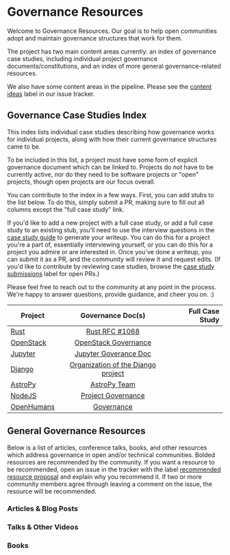 # Governance Resources

Welcome to Governance Resources.  Our goal is to help open communities adopt and maintain governance structures that work for them.

The project has two main content areas currently: an index of governance case studies, including individual project governance documents/constitutions, and an index of more general governance-related resources.  

We also have some content areas in the pipeline.  Please see the [content ideas](https://github.com/shaunagm/governance-resources/labels/content%20ideas) label in our issue tracker.

## Governance Case Studies Index

This index lists individual case studies describing how governance works for individual projects, along with how their current governance structures came to be.

To be included in this list, a project must have some form of explicit governance document which can be linked to.  Projects do _not_ have to be currently active, nor do they need to be software projects or "open" projects, though open projects are our focus overall.

You can contribute to the index in a few ways.  First, you can add stubs to the list below.  To do this, simply submit a PR, making sure to fill out all columns except the "full case study" link.

If you'd like to add a new project with a full case study, or add a full case study to an existing stub, you'll need to use the interview questions in the [case study guide](https://github.com/shaunagm/governance-resources/blob/master/case-study-guide.md) to generate your writeup.  You can do this for a project you're a part of, essentially interviewing yourself, or you can do this for a project you admire or are interested in.  Once you've done a writeup, you can submit it as a PR, and the community will review it and request edits.  (If you'd like to contribute by reviewing case studies, browse the [case study submissions](https://github.com/shaunagm/governance-resources/labels/case%20study%20submissions) label for open PRs.)

Please feel free to reach out to the community at any point in the process.  We're happy to answer questions, provide guidance, and cheer you on.  :)

| Project       | Governance Doc(s) | Full Case Study |
| ------------- |:-------------:| -----:|
| [Rust](https://www.rust-lang.org)   | [Rust RFC #1068](https://github.com/rust-lang/rfcs/blob/master/text/1068-rust-governance.md) |  |
| [OpenStack](https://www.openstack.org)   | [OpenStack Governance](https://governance.openstack.org) |  |
| [Jupyter](https://jupyter.org)   | [Jupyter Goverance Doc](https://github.com/jupyter/governance/blob/master/governance.md) |  |
| [Django](https://www.djangoproject.com)   | [Organization of the Django project](https://docs.djangoproject.com/en/2.1/internals/organization/) |  |
| [AstroPy](https://www.astropy.org/index.html)  | [AstroPy Team](https://www.astropy.org/team.html) |  |
| [NodeJS](https://nodejs.org/en/) | [Project Governance](https://nodejs.org/en/about/governance/) |  |
| [OpenHumans](https://www.openhumans.org) | [Governance](http://openhumansfoundation.org/#governance) | |


## General Governance Resources

Below is a list of articles, conference talks, books, and other resources which address governance in open and/or technical communities.  Bolded resources are recommended by the community.  If you want a resource to be recommended, open an issue in the tracker with the label [recommended resource proposal](https://github.com/shaunagm/governance-resources/labels/recommended%20resource%20proposal) and explain why you recommend it.  If two or more community members agree through leaving a comment on the issue, the resource will be recommended.

### Articles & Blog Posts

### Talks & Other Videos

### Books